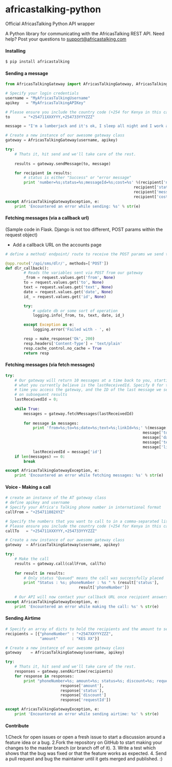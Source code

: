 # africastalking-python
Official AfricasTalking Python API wrapper

A Python library for communicating with the AfricasTalking REST API. Need help? Post your questions to support@africastalking.com

#### Installing
```bash
$ pip install africastalking
```

#### Sending a message

```python
from AfricasTalkingGateway import AfricasTalkingGateway, AfricasTalkingGatewayException

# Specify your login credentials
username = "MyAfricasTalkingUsername"
apikey   = "MyAfricasTalkingAPIKey"

# Please ensure you include the country code (+254 for Kenya in this case)
to      = "+254711XXXYYY,+254733YYYZZZ"

message = "I'm a lumberjack and it's ok, I sleep all night and I work all day"

# Create a new instance of our awesome gateway class
gateway = AfricasTalkingGateway(username, apikey)

try:
    # Thats it, hit send and we'll take care of the rest.
    
    results = gateway.sendMessage(to, message)

    for recipient in results:
        # status is either "Success" or "error message"
        print 'number=%s;status=%s;messageId=%s;cost=%s' %(recipient['number'],
                                                        recipient['status'],
                                                        recipient['messageId'],
                                                        recipient['cost'])
except AfricasTalkingGatewayException, e:
    print 'Encountered an error while sending: %s' % str(e)
```

#### Fetching messages (via a callback url)
(Sample code in Flask. Django is not too different, POST params within the request object)

- Add a callback URL on the accounts page

```python
# define a method/ endpoint/ route to receive the POST params we send to you:

@app.route('/api/sms/dlr/', methods=['POST'])
def dlr_callback():
        # Reads the variables sent via POST from our gateway
        _from = request.values.get('from', None)
        to = request.values.get('to', None)
        text = request.values.get('text', None)
        date = request.values.get('date', None)
        id_ = request.values.get('id', None)

        try:
            # update db or some sort of operation
            logging.info(_from, to, text, date, id_)

        except Exception as e:
            logging.error('Failed with - ', e)

        resp = make_response('Ok', 200)
        resp.headers['Content-Type'] = 'text/plain'
        resp.cache_control.no_cache = True
        return resp
```

#### Fetching messages (via fetch messages)

```python
try:
    # Our gateway will return 10 messages at a time back to you, starting with
    # what you currently believe is the lastReceivedId. Specify 0 for the first
    # time you access the gateway, and the ID of the last message we sent you
    # on subsequent results
    lastReceivedId = 0;
    
    while True:
        messages = gateway.fetchMessages(lastReceivedId)
        
        for message in messages:
            print 'from=%s;to=%s;date=%s;text=%s;linkId=%s;' %(message['from'],
                                                            message['to'],
                                                            message['date'],
                                                            message['text'],
                                                            message['linKId'])
            lastReceivedId = message['id']
    if len(messages) == 0:
        break

except AfricasTalkingGatewayException, e:
    print 'Encountered an error while fetching messages: %s' % str(e)
```


#### Voice - Making a call

```python
# create an instance of the AT gateway class
# define apikey and username
# Specify your Africa's Talking phone number in international format
callFrom = "+254711082XYZ"

# Specify the numbers that you want to call to in a comma-separated list
# Please ensure you include the country code (+254 for Kenya in this case, +256 Uganda)
callTo   = "+254711XXXYYY,+254733YYYZZZ"

# Create a new instance of our awesome gateway class
gateway  = AfricasTalkingGateway(username, apikey)

try:
    # Make the call
    results = gateway.call(callFrom, callTo)
    
    for result in results:
        # Only status "Queued" means the call was successfully placed
        print "Status : %s; phoneNumber : %s " % (result['status'], 
                                result['phoneNumber'])
    
    # Our API will now contact your callback URL once recipient answers the call!
except AfricasTalkingGatewayException, e:
    print 'Encountered an error while making the call: %s' % str(e)
```

#### Sending Airtime 

```python
# Specify an array of dicts to hold the recipients and the amount to send
recipients = [{"phoneNumber" : "+2547XXYYYZZZ", 
               "amount"      : "KES XX"}]

# Create a new instance of our awesome gateway class
gateway    = AfricasTalkingGateway(username, apikey)

try:
    # Thats it, hit send and we'll take care of the rest. 
    responses = gateway.sendAirtime(recipients)
    for response in responses:
        print "phoneNumber=%s; amount=%s; status=%s; discount=%s; requestId=%s" %(response['phoneNumber'],
                        response['amount'],
                        response['status'],
                        response['discount']
                        response['requestId'])

except AfricasTalkingGatewayException, e:
    print 'Encountered an error while sending airtime: %s' % str(e)
```

#### Contribute

1.Check for open issues or open a fresh issue to start a discussion around a feature idea or a bug.
2.Fork the repository on GitHub to start making your changes to the master branch (or branch off of it).
3. Write a test which shows that the bug was fixed or that the feature works as expected.
4. Send a pull request and bug the maintainer until it gets merged and published. :)